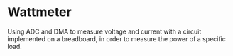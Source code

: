 # Wattmeter
Using ADC and DMA to measure voltage and current with a circuit implemented on a breadboard, in order to measure the power of a specific load.
